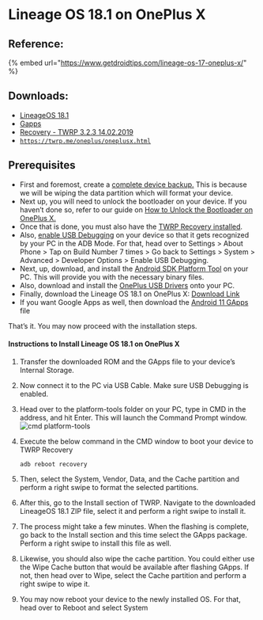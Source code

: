 # Lineage OS 18.1 on OnePlus X

## Reference:

{% embed url="https://www.getdroidtips.com/lineage-os-17-oneplus-x/" %}

## Downloads:

* [LineageOS 18.1](https://drive.google.com/file/d/1CjP5fcLfrChWErnY0Dm1nomFrS\_DFeJw/view?usp=sharing)
* [Gapps](https://sourceforge.net/projects/opengapps/files/arm/test/20210130/)
* [Recovery - TWRP 3.2.3 14.02.2019](https://drive.google.com/file/d/1qx4JGFJG9UJO0ulDSI6a3hGtNF7dffdP/view?usp=sharing)
* [`https://twrp.me/oneplus/oneplusx.html`](https://twrp.me/oneplus/oneplusx.html)

## Prerequisites

* First and foremost, create a [complete device backup.](https://www.getdroidtips.com/step-step-guide-backup-data-android-device/) This is because we will be wiping the data partition which will format your device.
* Next up, you will need to unlock the bootloader on your device. If you haven’t done so, refer to our guide on [How to Unlock the Bootloader on OnePlus X.](https://www.getdroidtips.com/unlock-bootloader-oneplus/)
* Once that is done, you must also have the [TWRP Recovery installed](https://twrp.me/oneplus/oneplusx.html).
* Also, [enable USB Debugging](https://www.getdroidtips.com/enable-usb-debugging/) on your device so that it gets recognized by your PC in the ADB Mode. For that, head over to Settings > About Phone > Tap on Build Number 7 times > Go back to Settings > System > Advanced > Developer Options > Enable USB Debugging.
* Next, up, download, and install the [Android SDK Platform Tool](https://www.getdroidtips.com/download-adb/) on your PC. This will provide you with the necessary binary files.
* Also, download and install the [OnePlus USB Drivers](https://www.getdroidtips.com/download-oneplus-usb-drivers/) onto your PC.
* Finally, download the Lineage OS 18.1 on OnePlus X: [Download Link](https://forum.xda-developers.com/t/lineageos-18-1-19-02-2021.4235865/)
* If you want Google Apps as well, then download the [Android 11 GApps](https://www.getdroidtips.com/download-android-11-gapps/) file

That’s it. You may now proceed with the installation steps.

#### Instructions to Install Lineage OS 18.1 on OnePlus X

1. Transfer the downloaded ROM and the GApps file to your device’s Internal Storage.
2. Now connect it to the PC via USB Cable. Make sure USB Debugging is enabled.
3. Head over to the platform-tools folder on your PC, type in CMD in the address, and hit Enter. This will launch the Command Prompt window.\
   ![cmd platform-tools](https://www.getdroidtips.com/wp-content/uploads/2020/06/cmd-platform-tools.jpg)
4.  Execute the below command in the CMD window to boot your device to TWRP Recovery

    ```
    adb reboot recovery
    ```
5. Then, select the System, Vendor, Data, and the Cache partition and perform a right swipe to format the selected partitions.
6. After this, go to the Install section of TWRP. Navigate to the downloaded LineageOS 18.1 ZIP file, select it and perform a right swipe to install it.
7. The process might take a few minutes. When the flashing is complete, go back to the Install section and this time select the GApps package. Perform a right swipe to install this file as well.
8. Likewise, you should also wipe the cache partition. You could either use the Wipe Cache button that would be available after flashing GApps. If not, then head over to Wipe, select the Cache partition and perform a right swipe to wipe it.
9. You may now reboot your device to the newly installed OS. For that, head over to Reboot and select System

